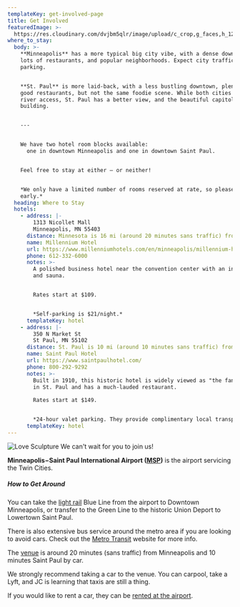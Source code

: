 ```yaml
---
templateKey: get-involved-page
title: Get Involved
featuredImage: >-
  https://res.cloudinary.com/dvjbm5qlr/image/upload/c_crop,g_faces,h_1200,w_3264/c_scale,w_1000/v1581202921/get_involved/header-getinvolved_db2vkw.jpg
where_to_stay:
  body: >-
    **Minneapolis** has a more typical big city vibe, with a dense downtown,
    lots of restaurants, and popular neighborhoods. Expect city traffic and
    parking.


    **St. Paul** is more laid-back, with a less bustling downtown, plenty of
    good restaurants, but not the same foodie scene. While both cities have
    river access, St. Paul has a better view, and the beautiful capitol
    building.


    ---


    We have two hotel room blocks available:  
      one in downtown Minneapolis and one in downtown Saint Paul.


    Feel free to stay at either – or neither!


    *We only have a limited number of rooms reserved at rate, so please book
    early.*
  heading: Where to Stay
  hotels:
    - address: |-
        1313 Nicollet Mall
        Minneapolis, MN 55403
      distance: Minnesota is 16 mi (around 20 minutes sans traffic) from our venue.
      name: Millennium Hotel
      url: https://www.millenniumhotels.com/en/minneapolis/millennium-hotel-minneapolis/
      phone: 612-332-6000
      notes: >-
        A polished business hotel near the convention center with an indoor pool
        and sauna.


        Rates start at $109.


        *Self-parking is $21/night.*
      templateKey: hotel
    - address: |-
        350 N Market St
        St Paul, MN 55102
      distance: St. Paul is 10 mi (around 10 minutes sans traffic) from our venue.
      name: Saint Paul Hotel
      url: https://www.saintpaulhotel.com/
      phone: 800-292-9292
      notes: >-
        Built in 1910, this historic hotel is widely viewed as "the fancy one"
        in St. Paul and has a much-lauded restaurant.
         
        Rates start at $149.


        *24-hour valet parking. They provide complimentary local transportation.*
      templateKey: hotel
---
```

![Love Sculpture](https://res.cloudinary.com/dvjbm5qlr/image/upload/c_scale,w_1000/v1581202922/get_involved/IMG_2250_kwlped.jpg) We can't wait for you to join us!

**Minneapolis−Saint Paul International Airport ([MSP](https://www.mspairport.com/))** is the airport servicing the Twin Cities.

##### How to Get Around

You can take the [light rail](https://www.metrotransit.org/metro) Blue Line from the airport to Downtown Minneapolis, or transfer to the Green Line to the historic Union Deport to Lowertown Saint Paul.

There is also extensive bus service around the metro area if you are looking to avoid cars. Check out the [Metro Transit](https://www.metrotransit.org/trip-planner) website for more info.

The [venue](https://www.google.com/maps/place/Bruentrup+Heritage+Farm+and+the+Maplewood+Historical+Society/@45.035173,-93.0090352,15z/data=!4m5!3m4!1s0x0:0xf2366bbf258a29da!8m2!3d45.035173!4d-93.0090352) is around 20 minutes (sans traffic) from Minneapolis and 10 minutes Saint Paul by car.

We strongly recommend taking a car to the venue. You can carpool, take a Lyft, and JC is learning that taxis are still a thing.

If you would like to rent a car, they can be [rented at the airport](https://www.mspairport.com/directions/ground-transportation/car-rentals).
